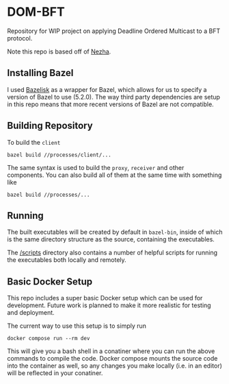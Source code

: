 # DOM-BFT

Repository for WIP project on applying Deadline Ordered Multicast to a BFT protocol.

Note this repo is based off of [Nezha](https://github.com/Steamgjk/Nezha).


## Installing Bazel

I used [Bazelisk](https://github.com/bazelbuild/bazelisk) as a wrapper for Bazel, which
allows for us to specify a version of Bazel to use (5.2.0). The way third party dependencies
are setup in this repo means that more recent versions of Bazel are not compatible.

## Building Repository

To build the `client`

```
bazel build //processes/client/...
```

The same syntax is used to build the `proxy`, `receiver` and other components. You can
also build all of them at the same time with something like
```
bazel build //processes/...
```

## Running 

The built executables will be created by default in `bazel-bin`, inside of which is 
the same directory structure as the source, containing the executables.

The [/scripts](/scripts) directory also contains a number of helpful scripts for
running the executables both locally and remotely.

## Basic Docker Setup

This repo includes a super basic Docker setup which can be used for development. Future work is planned to make it more realistic for testing and deployment.

The current way to use this setup is to simply run
```
docker compose run --rm dev
```
This will give you a bash shell in a conatiner where you can run the above commands to compile the code. Docker compose mounts the source code into the container as well, so any changes you make locally (i.e. in an editor) will be reflected in your conatiner.